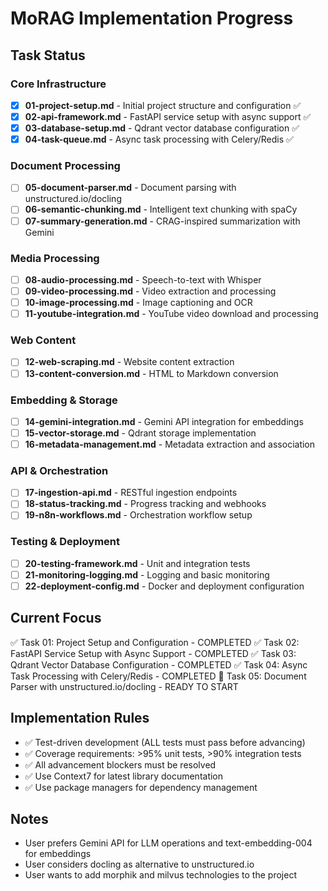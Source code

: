 # MoRAG Implementation Progress

## Task Status

### Core Infrastructure
- [x] **01-project-setup.md** - Initial project structure and configuration ✅
- [x] **02-api-framework.md** - FastAPI service setup with async support ✅
- [x] **03-database-setup.md** - Qdrant vector database configuration ✅
- [x] **04-task-queue.md** - Async task processing with Celery/Redis ✅

### Document Processing  
- [ ] **05-document-parser.md** - Document parsing with unstructured.io/docling
- [ ] **06-semantic-chunking.md** - Intelligent text chunking with spaCy
- [ ] **07-summary-generation.md** - CRAG-inspired summarization with Gemini

### Media Processing
- [ ] **08-audio-processing.md** - Speech-to-text with Whisper
- [ ] **09-video-processing.md** - Video extraction and processing
- [ ] **10-image-processing.md** - Image captioning and OCR
- [ ] **11-youtube-integration.md** - YouTube video download and processing

### Web Content
- [ ] **12-web-scraping.md** - Website content extraction
- [ ] **13-content-conversion.md** - HTML to Markdown conversion

### Embedding & Storage
- [ ] **14-gemini-integration.md** - Gemini API integration for embeddings
- [ ] **15-vector-storage.md** - Qdrant storage implementation
- [ ] **16-metadata-management.md** - Metadata extraction and association

### API & Orchestration
- [ ] **17-ingestion-api.md** - RESTful ingestion endpoints
- [ ] **18-status-tracking.md** - Progress tracking and webhooks
- [ ] **19-n8n-workflows.md** - Orchestration workflow setup

### Testing & Deployment
- [ ] **20-testing-framework.md** - Unit and integration tests
- [ ] **21-monitoring-logging.md** - Logging and basic monitoring
- [ ] **22-deployment-config.md** - Docker and deployment configuration

## Current Focus
✅ Task 01: Project Setup and Configuration - COMPLETED
✅ Task 02: FastAPI Service Setup with Async Support - COMPLETED
✅ Task 03: Qdrant Vector Database Configuration - COMPLETED
✅ Task 04: Async Task Processing with Celery/Redis - COMPLETED
🔄 Task 05: Document Parser with unstructured.io/docling - READY TO START

## Implementation Rules
- ✅ Test-driven development (ALL tests must pass before advancing)
- ✅ Coverage requirements: >95% unit tests, >90% integration tests
- ✅ All advancement blockers must be resolved
- ✅ Use Context7 for latest library documentation
- ✅ Use package managers for dependency management

## Notes
- User prefers Gemini API for LLM operations and text-embedding-004 for embeddings
- User considers docling as alternative to unstructured.io
- User wants to add morphik and milvus technologies to the project
